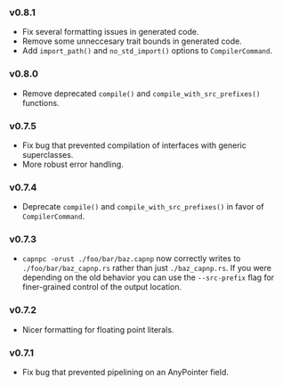 ### v0.8.1
- Fix several formatting issues in generated code.
- Remove some unneccesary trait bounds in generated code.
- Add `import_path()` and `no_std_import()` options to `CompilerCommand`.

### v0.8.0
- Remove deprecated `compile()` and `compile_with_src_prefixes()` functions.

### v0.7.5
- Fix bug that prevented compilation of interfaces with generic superclasses.
- More robust error handling.

### v0.7.4
- Deprecate `compile()` and `compile_with_src_prefixes()` in favor of `CompilerCommand`.

### v0.7.3
- `capnpc -orust ./foo/bar/baz.capnp` now correctly writes to `./foo/bar/baz_capnp.rs` rather than
  just `./baz_capnp.rs`. If you were depending on the old behavior you can use the `--src-prefix`
  flag for finer-grained control of the output location.

### v0.7.2
- Nicer formatting for floating point literals.

### v0.7.1
- Fix bug that prevented pipelining on an AnyPointer field.

